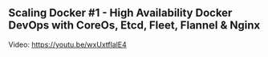 ## Scaling Docker #1 - High Availability Docker DevOps with CoreOs, Etcd, Fleet, Flannel & Nginx

Video: https://youtu.be/wxUxtflalE4